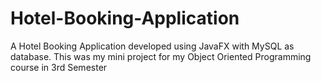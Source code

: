 # Hotel-Booking-Application
A Hotel Booking Application developed using JavaFX with MySQL as database. This was my mini project  for my Object Oriented Programming course in 3rd Semester
